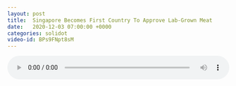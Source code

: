 ```yaml
---
layout: post
title:  Singapore Becomes First Country To Approve Lab-Grown Meat
date:   2020-12-03 07:00:00 +0000
categories: solidot
video-id: BPs9FNpt8sM
---
```


<audio src="/assets/98cdf8f1c337ef28937a512fe6f5215f.mp3" style="width: 100%;" controls></audio>

